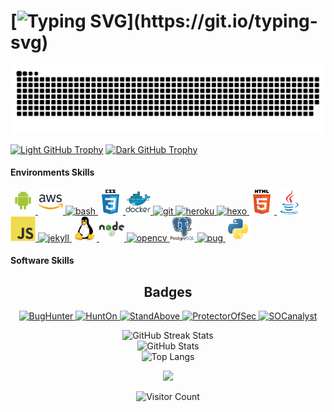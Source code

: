 

# [![Typing SVG](https://readme-typing-svg.demolab.com?font=Fira+Code&pause=1000&color=2CF73A&width=666&height=37&separator=%3C&lines=Feel+more;+Think+less%3CPain+is+inevitable;+suffering+optional%3CIf+truth+make+us+free;+ignorance+slaves%3CI+only+know+that+I+exist%3CMasters+of+the+truth+or+slaves+of+hypocrisy%3F%3CBeings+of+light+in+organic+startships%3CWake+up+Neo+.+.+.+.+.+.+.)](https://git.io/typing-svg)



![snake gif](https://github.com/imahian/imahian/blob/output/github-snake-dark.svg)


[![Light GitHub Trophy](https://github-profile-trophy.vercel.app/?username=imahian&theme=light#gh-light-mode-only)](https://github.com/imahian#gh-light-mode-only)
[![Dark GitHub Trophy](https://github-profile-trophy.vercel.app/?username=imahian&theme=matrix#gh-dark-mode-only)](https://github.com/imahian#gh-dark-mode-only)




#### Environments Skills
<p align="left">
  <a href="https://developer.android.com" target="_blank" rel="noreferrer">
    <img src="https://raw.githubusercontent.com/devicons/devicon/master/icons/android/android-original-wordmark.svg" alt="android" width="40" height="40"/>
  </a>
  <a href="https://aws.amazon.com" target="_blank" rel="noreferrer">
    <img src="https://raw.githubusercontent.com/devicons/devicon/master/icons/amazonwebservices/amazonwebservices-original-wordmark.svg" alt="aws" width="40" height="40"/>
  </a>
  <a href="https://www.gnu.org/software/bash/" target="_blank" rel="noreferrer">
    <img src="https://www.vectorlogo.zone/logos/gnu_bash/gnu_bash-icon.svg" alt="bash" width="40" height="40"/>
  </a>
  
  <a href="https://www.w3schools.com/css/" target="_blank" rel="noreferrer">
    <img src="https://raw.githubusercontent.com/devicons/devicon/master/icons/css3/css3-original-wordmark.svg" alt="css3" width="40" height="40"/>
  </a>
  <a href="https://www.docker.com/" target="_blank" rel="noreferrer">
    <img src="https://raw.githubusercontent.com/devicons/devicon/master/icons/docker/docker-original-wordmark.svg" alt="docker" width="40" height="40"/>
   </a>
  <a href="https://git-scm.com/" target="_blank" rel="noreferrer">
    <img src="https://www.vectorlogo.zone/logos/git-scm/git-scm-icon.svg" alt="git" width="40" height="40"/>
  </a>
  <a href="https://heroku.com" target="_blank" rel="noreferrer">
    <img src="https://www.vectorlogo.zone/logos/heroku/heroku-icon.svg" alt="heroku" width="40" height="40"/>
  </a>
  <a href="hexo.io/" target="_blank" rel="noreferrer">
    <img src="https://www.vectorlogo.zone/logos/hexoio/hexoio-icon.svg" alt="hexo" width="40" height="40"/>
  </a>
  <a href="https://www.w3.org/html/" target="_blank" rel="noreferrer">
    <img src="https://raw.githubusercontent.com/devicons/devicon/master/icons/html5/html5-original-wordmark.svg" alt="html5" width="40" height="40"/>
  </a>
  <a href="https://www.java.com" target="_blank" rel="noreferrer">
    <img src="https://raw.githubusercontent.com/devicons/devicon/master/icons/java/java-original.svg" alt="java" width="40" height="40"/>
  </a>
  <a href="https://developer.mozilla.org/en-US/docs/Web/JavaScript" target="_blank" rel="noreferrer">
    <img src="https://raw.githubusercontent.com/devicons/devicon/master/icons/javascript/javascript-original.svg" alt="javascript" width="40" height="40"/>
  </a>
  <a href="https://jekyllrb.com/" target="_blank" rel="noreferrer">
    <img src="https://www.vectorlogo.zone/logos/jekyllrb/jekyllrb-icon.svg" alt="jekyll" width="40" height="40"/>
  </a>
  <a href="https://www.linux.org/" target="_blank" rel="noreferrer">
    <img src="https://raw.githubusercontent.com/devicons/devicon/master/icons/linux/linux-original.svg" alt="linux" width="40" height="40"/>
  </a>
  <a href="https://nodejs.org" target="_blank" rel="noreferrer">
    <img src="https://raw.githubusercontent.com/devicons/devicon/master/icons/nodejs/nodejs-original-wordmark.svg" alt="nodejs" width="40" height="40"/>
  </a>
  <a href="https://opencv.org/" target="_blank" rel="noreferrer">
    <img src="https://www.vectorlogo.zone/logos/opencv/opencv-icon.svg" alt="opencv" width="40" height="40"/>
  </a>
  <a href="https://www.postgresql.org" target="_blank" rel="noreferrer">
    <img src="https://raw.githubusercontent.com/devicons/devicon/master/icons/postgresql/postgresql-original-wordmark.svg" alt="postgresql" width="40" height="40"/>
  </a>
  <a href="https://pugjs.org" target="_blank" rel="noreferrer">
    <img src="https://cdn.worldvectorlogo.com/logos/pug.svg" alt="pug" width="40" height="40"/>
  </a>
  <a href="https://www.python.org" target="_blank" rel="noreferrer">
    <img src="https://raw.githubusercontent.com/devicons/devicon/master/icons/python/python-original.svg" alt="python" width="40" height="40"/>
  </a>
</p>


#### Software Skills


  <h2 style="text-align: center;">Badges</h2>

<p align="center">
  <a href="https://academy.hackthebox.com/achievement/badge/aaeceed6-aeed-11ef-864f-bea50ffe6cb4" target="_blank" rel="noreferrer">
    <img src="https://academy.hackthebox.com/storage/badges/ready-to-hunt-bugs-for-fund-and-profit.png" alt="BugHunter" width="40" height="40"/>
  </a>
   <a href="https://academy.hackthebox.com/achievement/badge/5563d2da-aaee-11ef-864f-bea50ffe6cb4" target="_blank" rel="noreferrer">
    <img src="https://academy.hackthebox.com/storage/badges/the-hunt-is-on.png" alt="HuntOn" width="40" height="40"/>
  </a>
   <a href="https://academy.hackthebox.com/achievement/badge/2625bc2b-ae0e-11ef-864f-bea50ffe6cb4" target="_blank" rel="noreferrer">
    <img src="https://academy.hackthebox.com/storage/badges/stand-above-all.png" alt="StandAbove" width="40" height="40"/>
  </a>
   <a href="https://academy.hackthebox.com/achievement/badge/3b80c2b9-ae11-11ef-864f-bea50ffe6cb4" target="_blank" rel="noreferrer">
    <img src="https://academy.hackthebox.com/storage/badges/the-protector-of-security.png" alt="ProtectorOfSec" width="40" height="40"/>
  </a>
   <a href="https://academy.hackthebox.com/achievement/badge/55082029-aedf-11ef-864f-bea50ffe6cb4" target="_blank" rel="noreferrer">
    <img src="https://academy.hackthebox.com/storage/badges/38f420076471d88c3d5f5d0db423cca1/logo.png" alt="SOCanalyst" width="40" height="40"/>
  </a>
</p>


<div align="center">
  <img src="https://github-readme-streak-stats.herokuapp.com/?user=Imahian&theme=shadow_green" alt="GitHub Streak Stats">
</div>

<div align="center">
  <img src="https://github-readme-stats.vercel.app/api?username=imahian&show_icons=true&theme=shadow_green" alt="GitHub Stats">
</div>

<div align="center">
  <img src="https://github-readme-stats.vercel.app/api/top-langs/?username=Imahian&layout=compact&theme=shadow_green" alt="Top Langs">
</div>

<p align="center">
  <img src="https://user-images.githubusercontent.com/5713670/87202985-820dcb80-c2b6-11ea-9f56-7ec461c497c3.gif" width="200">
</p>


<p align="center">
  <img src="https://profile-counter.glitch.me/imahian/count.svg" alt="Visitor Count">
</p>





















